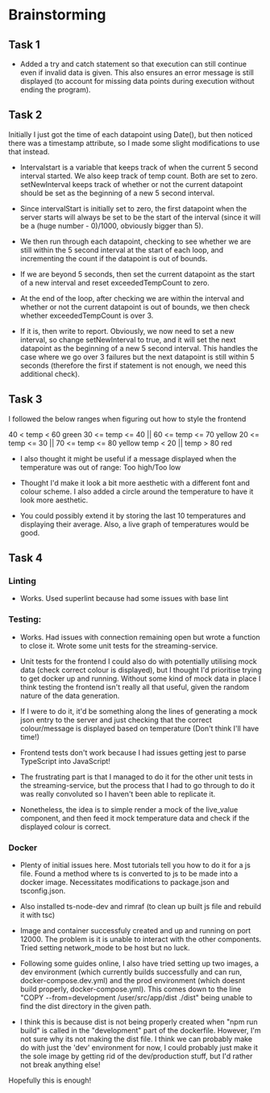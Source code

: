 # Brainstorming

## Task 1

- Added a try and catch statement so that execution can still continue even if invalid data is given. This also ensures an error message is still displayed (to account for missing data points during execution without ending the program).

## Task 2

Initially I just got the time of each datapoint using Date(), but then noticed there was a timestamp attribute, so I made some slight modifications to use that instead.

- Intervalstart is a variable that keeps track of when the current 5 second interval started. We also keep track of temp count. Both are set to zero. setNewInterval keeps track of whether or not the current datapoint should be set as the beginning of a new 5 second interval.

- Since intervalStart is initially set to zero, the first datapoint when the server starts will always be set to be the start of the interval (since it will be a (huge number - 0)/1000, obviously bigger than 5).

- We then run through each datapoint, checking to see whether we are still within the 5 second interval at the start of each loop, and incrementing the count if the datapoint is out of bounds.

- If we are beyond 5 seconds, then set the current datapoint as the start of a new interval and reset exceededTempCount to zero.

- At the end of the loop, after checking we are within the interval and whether or not the current datapoint is out of bounds, we then check whether exceededTempCount is over 3.

- If it is, then write to report. Obviously, we now need to set a new interval, so change setNewInterval to true, and it will set the next datapoint as the beginning of a new 5 second interval. This handles the case where we go over 3 failures but the next datapoint is still within 5 seconds (therefore the first if statement is not enough, we need this additional check).

## Task 3

I followed the below ranges when figuring out how to style the frontend

40 < temp < 60 green
30 <= temp <= 40 || 60 <= temp <= 70 yellow
20 <= temp <= 30 || 70 <= temp <= 80 yellow
temp < 20 || temp > 80 red

- I also thought it might be useful if a message displayed when the temperature was out of range: Too high/Too low

- Thought I'd make it look a bit more aesthetic with a different font and colour scheme. I also added a circle around the temperature
  to have it look more aesthetic.

- You could possibly extend it by storing the last 10 temperatures and displaying their average. Also, a live graph of temperatures would be good.

## Task 4

### Linting

- Works. Used superlint because had some issues with base lint

### Testing:

- Works. Had issues with connection remaining open but wrote a function to close it. Wrote some unit tests for the streaming-service.

- Unit tests for the frontend I could also do with potentially utilising mock data (check correct colour is displayed), but I
  thought I'd prioritise trying to get docker up and running. Without some kind of mock data in place I think testing the frontend isn't really all that useful, given the random nature of the data generation.

- If I were to do it, it'd be something along the lines of generating a mock json entry to the server and just checking that the correct colour/message is displayed based on temperature (Don't think I'll have time!)

- Frontend tests don't work because I had issues getting jest to parse TypeScript into JavaScript!

- The frustrating part is that I managed to do it for the other unit tests in the streaming-service, but the process that I had to go through to do it was really convoluted so I haven't been able to replicate it.

- Nonetheless, the idea is to simple render a mock of the live_value component, and then feed it mock temperature data and check if the displayed colour is correct.

### Docker

- Plenty of initial issues here. Most tutorials tell you how to do it for a js file. Found a method where ts is converted to js to be made into
  a docker image. Necessitates modifications to package.json and tsconfig.json.

- Also installed ts-node-dev and rimraf (to clean up built js file and rebuild it with tsc)

- Image and container successfuly created and up and running on port 12000. The problem is it is unable to interact with the other components. Tried setting network_mode to be host but no luck.

- Following some guides online, I also have tried setting up two images, a dev environment (which currently builds successfully and can run, docker-compose.dev.yml) and the prod environment (which doesnt build properly, docker-compose.yml). This comes down to the line "COPY --from=development /user/src/app/dist ./dist" being unable to find the dist directory in the given path.

- I think this is because dist is not being properly created when "npm run build" is called in the "development" part of the dockerfile. However, I'm not sure why its not making the dist file. I think we can probably make do with just the 'dev' environment for now, I could probably just make it the sole image by getting rid of the dev/production stuff, but I'd rather not break anything else!

Hopefully this is enough!
